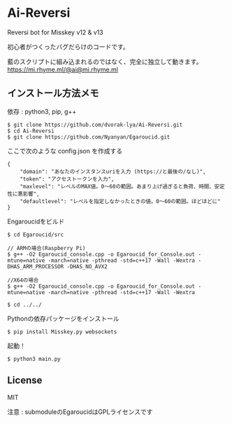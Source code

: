 # Ai-Reversi

Reversi bot for Misskey v12 &amp; v13

初心者がつくったバグだらけのコードです。

藍のスクリプトに組み込まれるのではなく、完全に独立して動きます。https://mi.rhyme.ml/@ai@mi.rhyme.ml

## インストール方法メモ

依存 : python3, pip, g++
```
$ git clone https://github.com/dvorak-lya/Ai-Reversi.git
$ cd Ai-Reversi
$ git clone https://github.com/Nyanyan/Egaroucid.git

```

ここで次のような config.json を作成する

```
{
	"domain": "あなたのインスタンスuriを入力 (https://と最後の/なし)",
	"token": "アクセストークンを入力",
	"maxlevel": "レベルのMAX値。0〜60の範囲。あまり上げ過ぎると負荷、時間、安定性に悪影響",
	"defaultlevel": "レベルを指定しなかったときの値。0〜60の範囲。ほどほどに"
}
```

Engaroucidをビルド

```
$ cd Egaroucid/src

// ARMの場合(Raspberry Pi)
$ g++ -O2 Egaroucid_console.cpp -o Egaroucid_for_Console.out -mtune=native -march=native -pthread -std=c++17 -Wall -Wextra -DHAS_ARM_PROCESSOR -DHAS_NO_AVX2

//X64の場合
$ g++ -O2 Egaroucid_console.cpp -o Egaroucid_for_Console.out -mtune=native -march=native -pthread -std=c++17 -Wall -Wextra

$ cd ../../
```

Pythonの依存パッケージをインストール

```
$ pip install Misskey.py websockets
```

起動！

```
$ python3 main.py
```

## License

MIT

注意 : submoduleのEgaroucidはGPLライセンスです
